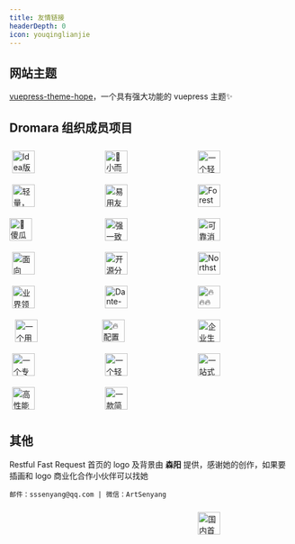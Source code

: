 ```yaml
---
title: 友情链接
headerDepth: 0
icon: youqinglianjie
---
```


## 网站主题

[vuepress-theme-hope](https://vuepress-theme-hope.github.io/v2/zh/)，一个具有强大功能的 vuepress 主题✨

## Dromara 组织成员项目

<div>
    <a href="https://dromara.gitee.io/fast-request/" target="_blank" style="width:30%; height:40px;  padding:10px 5px 10px 5px;display:inline-block">
        <img style="height:40px;" :src="$withBase('/img/link/fastRequest.gif')" title="Idea版postman神器">
    </a>
    <a href="https://hutool.cn/" target="_blank" style="width:30%; height:40px;  padding:10px 5px 10px 5px;display:inline-block">
        <img style="height:40px;" :src="$withBase('/img/link/hutool.svg')" title="🍬小而全的Java工具类库，使Java拥有函数式语言般的优雅，让Java语言也可以“甜甜的”。">
    </a>
    <a href="https://sa-token.dev33.cn/" target="_blank" style="width:30%; height:40px;  padding:10px 5px 10px 5px;display:inline-block">
        <img style="height:40px;" :src="$withBase('/img/link/sa-token.png')" title="一个轻量级 java 权限认证框架，让鉴权变得简单、优雅！">
    </a>
    <a href="https://gitee.com/dromara/liteFlow" target="_blank" style="width:30%; height:40px;  padding:10px 5px 10px 5px;display:inline-block">
        <img style="height:40px;" :src="$withBase('/img/link/lite-flow.png')" title="轻量，快速，稳定，可编排的组件式流程引擎">
    </a>
    <a href="https://hertzbeat.com/" target="_blank" style="width:30%;  padding:10px 5px 10px 5px;display:inline-block">
        <img style="height:40px;" :src="$withBase('/img/link/hertzbeat-logo.png')" title="易用友好的云监控系统">
    </a>
    <a href="http://forest.dtflyx.com/" target="_blank" style="width:30%; height:40px;  padding:10px 5px 10px 5px;display:inline-block">
        <img style="height:40px;" :src="$withBase('/img/link/forest-logo.png')" title="Forest能够帮助您使用更简单的方式编写Java的HTTP客户端" nf>
    </a>
    <a href="https://easy-es.cn/" target="_blank" style="width:30%;  padding:10px 10px 10px 0;display:inline-block">
        <img style="height:40px;" :src="$withBase('/img/link/easy-es.png')" title="🚀傻瓜级ElasticSearch搜索引擎ORM框架">
    </a>
    <a href="https://gitee.com/dromara/Raincat" target="_blank" style="width:30%; height:40px;  padding:10px 5px 10px 5px;display:inline-block">
        <img style="height:40px;" :src="$withBase('/img/link/raincat-logo.png')" title="强一致性分布式事务解决方案。">
    </a>
    <a href="https://gitee.com/dromara/myth" target="_blank" style="width:30%; height:40px;  padding:10px 5px 10px 5px;display:inline-block">
        <img style="height:40px;" :src="$withBase('/img/link/myth-logo.png')" title="可靠消息分布式事务解决方案。">
    </a>
    <a href="https://su.usthe.com/" target="_blank" style="width:30%;  padding:10px 5px 10px 5px;display:inline-block">
        <img style="height:40px;" :src="$withBase('/img/link/sureness-logo.png')" title="面向 REST API 的高性能认证鉴权框架">
    </a>
    <a href="https://www.jeesuite.com/" target="_blank" style="width:30%;  padding:10px 5px 10px 5px;display:inline-block">
        <img style="height:40px;" :src="$withBase('/img/link/mendmix-logo.png')" title="开源分布式云原生架构一站式解决方案">
    </a>
    <a href="https://gitee.com/dromara/northstar" target="_blank" style="width:30%;  padding:10px 5px 10px 5px;display:inline-block">
        <img style="height:40px;" :src="$withBase('/img/link/northstar-logo.png')" title="Northstar盈富量化交易平台">
    </a>
    <a href="https://maxkey.top/" target="_blank" style="width:30%; height:40px;  padding:10px 5px 10px 5px;display:inline-block">
        <img style="height:40px;" :src="$withBase('/img/link/maxkey-logo.png')" title="业界领先的身份管理和认证产品">
    </a>
    <a href="https://www.herodotus.cn/" target="_blank" style="width:30%;  padding:10px 5px 10px 5px;display:inline-block">
        <img style="height:40px;" :src="$withBase('/img/link/dantecloud.png')" title="Dante-Cloud 是一款企业级微服务架构和服务能力开发平台。">
    </a>
    <a href="https://dynamictp.cn/" target="_blank" style="width:30%;  padding:10px 5px 10px 5px;display:inline-block">
        <img style="height:40px;" :src="$withBase('/img/link/dynamictp-logo.png')" title="🔥🔥🔥 基于配置中心的轻量级动态可监控线程池">
    </a>
    <a href="https://www.x-easypdf.cn" target="_blank" style="width:30%;  padding:10px 0 10px 10px;display:inline-block">
        <img style="height:40px;" :src="$withBase('/img/link/easypdf.png')" title="一个用搭积木的方式构建pdf的框架（基于pdfbox）">
    </a>
    <a href="https://async.sizegang.cn/" target="_blank" style="width:30%;  padding:10px 10px 10px 0;display:inline-block">
        <img style="height:40px;" :src="$withBase('/img/link/gobrs-async.png')" title="🔥 配置极简功能强大的异步任务动态编排框架">
    </a>
    <a href="https://gitee.com/dromara/koalas-rpc" target="_blank" style="width:30%;  padding:10px 5px 10px 5px;display:inline-block">
        <img style="height:40px;" :src="$withBase('/img/link/koalas-logo.png')" title="企业生产级百亿日PV高可用可拓展的RPC框架。">
    </a>
    <a href="http://dromara.gitee.io/image-combiner" target="_blank" style="width:30%;  padding:10px 5px 10px 5px;display:inline-block">
        <img style="height:40px;" :src="$withBase('/img/link/imageCombiner.png')" title="一个专门用于图片合成的工具，没有很复杂的功能，简单实用，却不失强大">
    </a>
    <a href="https://gitee.com/dromara/TLog" target="_blank" style="width:30%; height:40px;  padding:10px 5px 10px 5px;display:inline-block">
        <img style="height:40px;" :src="$withBase('/img/link/tlog-logo.png')" title="一个轻量级的分布式日志标记追踪神器，10分钟即可接入，自动对日志打标签完成微服务的链路追踪">
    </a>
    <a href="https://cubic.jiagoujishu.com/" target="_blank" style="width:30%; height:40px;  padding:10px 5px 10px 5px;display:inline-block">
        <img style="height:40px;" :src="$withBase('/img/link/cubic-logo.png')" title="一站式问题定位平台，以agent的方式无侵入接入应用，完整集成arthas功能模块，致力于应用级监控，帮助开发人员快速定位问题">
    </a>
    <a href="https://gitee.com/dromara/hmily" target="_blank" style="width:30%; height:40px;  padding:10px 5px 10px 5px;display:inline-block">
        <img style="height:40px;" :src="$withBase('/img/link/hmily-logo.png')" title="高性能一站式分布式事务解决方案。">
    </a>
    <a href="https://jpom.io/" target="_blank" style="width:30%;  padding:10px 5px 10px 5px;display:inline-block">
        <img style="height:40px;" :src="$withBase('/img/link/jpom-logo.png')" title="一款简而轻的低侵入式在线构建、自动部署、日常运维、项目监控软件">
    </a>
</div>

## 其他

Restful Fast Request 首页的 logo 及背景由 **森阳** 提供，感谢她的创作，如果要插画和 logo 商业化合作小伙伴可以找她

```
邮件：sssenyang@qq.com | 微信：ArtSenyang
```

<div>
    <a href="https://gitee.com/" target="_blank" style="width:30%; height:40px;  padding:10px 5px 10px 5px;display:inline-block">
        <img style="height:40px;" :src="$withBase('/img/link/gitee-logo.png')" >
    </a>
    <a href="https://www.oschina.net/" target="_blank" style="width:30%; height:40px;  padding:10px 5px 10px 5px;display:inline-block">
        <img style="height:40px;" :src="$withBase('/img/link/oschina-logo.png')" >
    </a>
    <a href="https://www.xiaonuo.vip/" target="_blank" style="width:30%; height:40px;  padding:10px 5px 10px 5px;display:inline-block">
        <img style="height:40px;" :src="$withBase('/img/link/snowy.png')" title="国内首个国密前后分离快速开发平台">
    </a>
</div>
